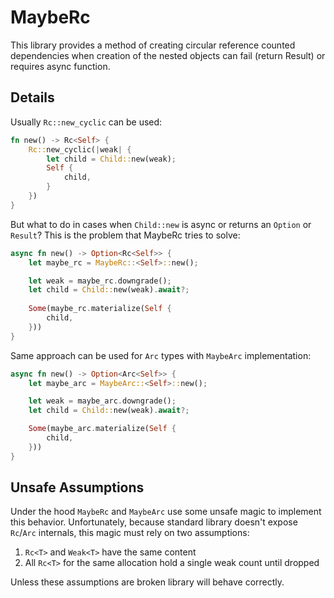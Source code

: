 # MaybeRc

This library provides a method of creating circular reference counted
dependencies when creation of the nested objects can fail (return Result)
or requires async function.

## Details

Usually `Rc::new_cyclic` can be used:
```rust
fn new() -> Rc<Self> {
    Rc::new_cyclic(|weak| {
        let child = Child::new(weak);
        Self {
            child,
        }
    })
}
```

But what to do in cases when `Child::new` is async or returns an `Option` or `Result`?
This is the problem that MaybeRc tries to solve:
```rust
async fn new() -> Option<Rc<Self>> {
    let maybe_rc = MaybeRc::<Self>::new();

    let weak = maybe_rc.downgrade();
    let child = Child::new(weak).await?;
    
    Some(maybe_rc.materialize(Self {
        child,
    }))
}
```

Same approach can be used for `Arc` types with `MaybeArc` implementation:
```rust
async fn new() -> Option<Arc<Self>> {
    let maybe_arc = MaybeArc::<Self>::new();

    let weak = maybe_arc.downgrade();
    let child = Child::new(weak).await?;

    Some(maybe_arc.materialize(Self {
        child,
    }))
}
```
## Unsafe Assumptions

Under the hood `MaybeRc` and `MaybeArc`  use some unsafe magic to implement this behavior.
Unfortunately, because standard library doesn't expose `Rc`/`Arc` internals, this magic
must rely on two assumptions:
1. `Rc<T>` and `Weak<T>` have the same content
2. All `Rc<T>` for the same allocation hold a single weak count until dropped 

Unless these assumptions are broken library will behave correctly.
